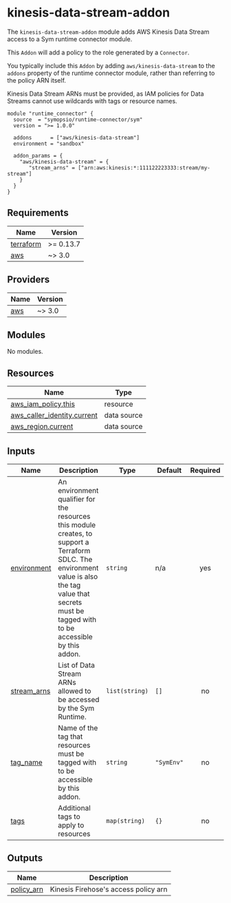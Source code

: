 # kinesis-data-stream-addon

The `kinesis-data-stream-addon` module adds AWS Kinesis Data Stream access to a Sym runtime connector module.

This `Addon` will add a policy to the role generated by a `Connector`.

You typically include this `Addon` by adding `aws/kinesis-data-stream` to the  `addons` property of the runtime connector module, rather than referring to the policy ARN itself.

Kinesis Data Stream ARNs must be provided, as IAM policies for Data Streams cannot use wildcards with tags or resource names.

```hcl
module "runtime_connector" {
  source  = "symopsio/runtime-connector/sym"
  version = ">= 1.0.0"

  addons      = ["aws/kinesis-data-stream"]
  environment = "sandbox"

  addon_params = {
    "aws/kinesis-data-stream" = {
       "stream_arns" = ["arn:aws:kinesis:*:111122223333:stream/my-stream"]
    }
  }
}
```

<!-- BEGIN_TF_DOCS -->
## Requirements

| Name | Version |
|------|---------|
| <a name="requirement_terraform"></a> [terraform](#requirement\_terraform) | >= 0.13.7 |
| <a name="requirement_aws"></a> [aws](#requirement\_aws) | ~> 3.0 |

## Providers

| Name | Version |
|------|---------|
| <a name="provider_aws"></a> [aws](#provider\_aws) | ~> 3.0 |

## Modules

No modules.

## Resources

| Name | Type |
|------|------|
| [aws_iam_policy.this](https://registry.terraform.io/providers/hashicorp/aws/latest/docs/resources/iam_policy) | resource |
| [aws_caller_identity.current](https://registry.terraform.io/providers/hashicorp/aws/latest/docs/data-sources/caller_identity) | data source |
| [aws_region.current](https://registry.terraform.io/providers/hashicorp/aws/latest/docs/data-sources/region) | data source |

## Inputs

| Name | Description | Type | Default | Required |
|------|-------------|------|---------|:--------:|
| <a name="input_environment"></a> [environment](#input\_environment) | An environment qualifier for the resources this module creates, to support a Terraform SDLC. The environment value is also the tag value that secrets must be tagged with to be accessible by this addon. | `string` | n/a | yes |
| <a name="input_stream_arns"></a> [stream\_arns](#input\_stream\_arns) | List of Data Stream ARNs allowed to be accessed by the Sym Runtime. | `list(string)` | `[]` | no |
| <a name="input_tag_name"></a> [tag\_name](#input\_tag\_name) | Name of the tag that resources must be tagged with to be accessible by this addon. | `string` | `"SymEnv"` | no |
| <a name="input_tags"></a> [tags](#input\_tags) | Additional tags to apply to resources | `map(string)` | `{}` | no |

## Outputs

| Name | Description |
|------|-------------|
| <a name="output_policy_arn"></a> [policy\_arn](#output\_policy\_arn) | Kinesis Firehose's access policy arn |
<!-- END_TF_DOCS -->